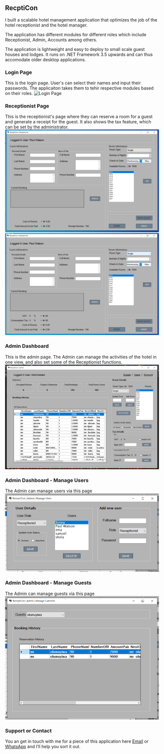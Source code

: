 ## RecptiCon

I built a scalable hotel management application that optimizes the job of the hotel receptionist and the hotel manager.

The application has different modules for different roles which include Receptionist, Admin, Accounts among others.

The application is lightweight and easy to deploy to small scale guest houses and lodges. It runs on .NET Framework 3.5 upwards and can thus accomodate older desktop applications.

### Login Page

This is the login page. User's can select their names and input their passwords. The applicaiton takes them to tehir respective modules based on their roles.
![Login Page](https://image.shutterstock.com/image-photo/victoria-island-lagos-nigeria-night-260nw-1164662203.jpg)

### Receptionist Page

This is the receptionist's page where they can reserve a room for a guest and generate a receipt for the guest. It also shows the tax feature, which can be set by the administrator.
![Receptionist Page](https://raw.githubusercontent.com/paulonevrything/ReceptiConDemo/master/recept.png)
![Receptionist Page With Tax](https://raw.githubusercontent.com/paulonevrything/ReceptiConDemo/master/recepti.png)


### Admin Dashboard

This is the admin page. The Admin can manage the activities of the hotel in one view, and also set some of the Receptionist functions.
![Admin Page](https://raw.githubusercontent.com/paulonevrything/ReceptiConDemo/master/recep.png)

### Admin Dashboard - Manage Users

The Admin can manage users via this page
![Admin Dashboard - Manage Users](https://raw.githubusercontent.com/paulonevrything/ReceptiConDemo/master/receptic.png)

### Admin Dashboard - Manage Guests

The Admin can manage guests via this page
![Admin Dashboard - Manage Guests](https://raw.githubusercontent.com/paulonevrything/ReceptiConDemo/master/receptico.PNG)


### Support or Contact

You an get in touch with me for a piece of this application here [Email](mailto:pauoolabisi@gmail.com) or [WhatsApp](https://api.whatsapp.com/send?phone=2348161349905) and I’ll help you sort it out.
